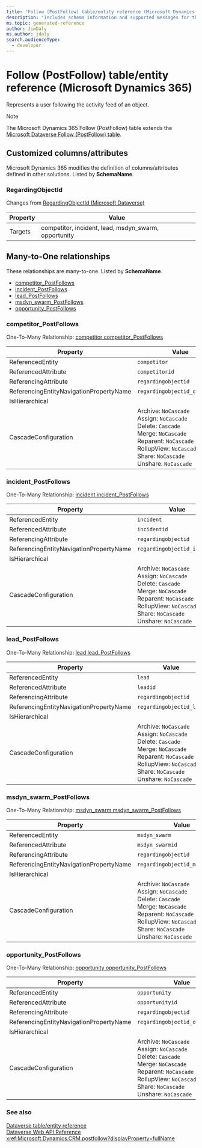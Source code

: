 ```yaml
---
title: "Follow (PostFollow) table/entity reference (Microsoft Dynamics 365)"
description: "Includes schema information and supported messages for the Follow (PostFollow) table/entity with Microsoft Dynamics 365."
ms.topic: generated-reference
author: JimDaly
ms.author: jdaly
search.audienceType: 
  - developer
---
```


# Follow (PostFollow) table/entity reference (Microsoft Dynamics 365)

Represents a user following the activity feed of an object.

> [!NOTE]
> The Microsoft Dynamics 365 Follow (PostFollow) table extends the [Microsoft Dataverse Follow (PostFollow) table](/power-apps/developer/data-platform/reference/entities/postfollow).



## Customized columns/attributes

Microsoft Dynamics 365 modifies the definition of columns/attributes defined in other solutions. Listed by **SchemaName**.

### <a name="BKMK_RegardingObjectId"></a> RegardingObjectId

Changes from [RegardingObjectId (Microsoft Dataverse)](/power-apps/developer/data-platform/reference/entities/postfollow#BKMK_RegardingObjectId)

|Property|Value|
|---|---|
|Targets|competitor, incident, lead, msdyn_swarm, opportunity|


## Many-to-One relationships

These relationships are many-to-one. Listed by **SchemaName**.

- [competitor_PostFollows](#BKMK_competitor_PostFollows)
- [incident_PostFollows](#BKMK_incident_PostFollows)
- [lead_PostFollows](#BKMK_lead_PostFollows)
- [msdyn_swarm_PostFollows](#BKMK_msdyn_swarm_PostFollows)
- [opportunity_PostFollows](#BKMK_opportunity_PostFollows)

### <a name="BKMK_competitor_PostFollows"></a> competitor_PostFollows

One-To-Many Relationship: [competitor competitor_PostFollows](competitor.md#BKMK_competitor_PostFollows)

|Property|Value|
|---|---|
|ReferencedEntity|`competitor`|
|ReferencedAttribute|`competitorid`|
|ReferencingAttribute|`regardingobjectid`|
|ReferencingEntityNavigationPropertyName|`regardingobjectid_competitor`|
|IsHierarchical||
|CascadeConfiguration|Archive: `NoCascade`<br />Assign: `NoCascade`<br />Delete: `Cascade`<br />Merge: `NoCascade`<br />Reparent: `NoCascade`<br />RollupView: `NoCascade`<br />Share: `NoCascade`<br />Unshare: `NoCascade`|

### <a name="BKMK_incident_PostFollows"></a> incident_PostFollows

One-To-Many Relationship: [incident incident_PostFollows](incident.md#BKMK_incident_PostFollows)

|Property|Value|
|---|---|
|ReferencedEntity|`incident`|
|ReferencedAttribute|`incidentid`|
|ReferencingAttribute|`regardingobjectid`|
|ReferencingEntityNavigationPropertyName|`regardingobjectid_incident`|
|IsHierarchical||
|CascadeConfiguration|Archive: `NoCascade`<br />Assign: `NoCascade`<br />Delete: `Cascade`<br />Merge: `NoCascade`<br />Reparent: `NoCascade`<br />RollupView: `NoCascade`<br />Share: `NoCascade`<br />Unshare: `NoCascade`|

### <a name="BKMK_lead_PostFollows"></a> lead_PostFollows

One-To-Many Relationship: [lead lead_PostFollows](lead.md#BKMK_lead_PostFollows)

|Property|Value|
|---|---|
|ReferencedEntity|`lead`|
|ReferencedAttribute|`leadid`|
|ReferencingAttribute|`regardingobjectid`|
|ReferencingEntityNavigationPropertyName|`regardingobjectid_lead`|
|IsHierarchical||
|CascadeConfiguration|Archive: `NoCascade`<br />Assign: `NoCascade`<br />Delete: `Cascade`<br />Merge: `NoCascade`<br />Reparent: `NoCascade`<br />RollupView: `NoCascade`<br />Share: `NoCascade`<br />Unshare: `NoCascade`|

### <a name="BKMK_msdyn_swarm_PostFollows"></a> msdyn_swarm_PostFollows

One-To-Many Relationship: [msdyn_swarm msdyn_swarm_PostFollows](msdyn_swarm.md#BKMK_msdyn_swarm_PostFollows)

|Property|Value|
|---|---|
|ReferencedEntity|`msdyn_swarm`|
|ReferencedAttribute|`msdyn_swarmid`|
|ReferencingAttribute|`regardingobjectid`|
|ReferencingEntityNavigationPropertyName|`regardingobjectid_msdyn_swarm`|
|IsHierarchical||
|CascadeConfiguration|Archive: `NoCascade`<br />Assign: `NoCascade`<br />Delete: `Cascade`<br />Merge: `NoCascade`<br />Reparent: `NoCascade`<br />RollupView: `NoCascade`<br />Share: `NoCascade`<br />Unshare: `NoCascade`|

### <a name="BKMK_opportunity_PostFollows"></a> opportunity_PostFollows

One-To-Many Relationship: [opportunity opportunity_PostFollows](opportunity.md#BKMK_opportunity_PostFollows)

|Property|Value|
|---|---|
|ReferencedEntity|`opportunity`|
|ReferencedAttribute|`opportunityid`|
|ReferencingAttribute|`regardingobjectid`|
|ReferencingEntityNavigationPropertyName|`regardingobjectid_opportunity`|
|IsHierarchical||
|CascadeConfiguration|Archive: `NoCascade`<br />Assign: `NoCascade`<br />Delete: `Cascade`<br />Merge: `NoCascade`<br />Reparent: `NoCascade`<br />RollupView: `NoCascade`<br />Share: `NoCascade`<br />Unshare: `NoCascade`|



### See also

[Dataverse table/entity reference](/power-apps/developer/data-platform/reference/about-entity-reference)  
[Dataverse Web API Reference](/power-apps/developer/data-platform/webapi/reference/about)   
<xref:Microsoft.Dynamics.CRM.postfollow?displayProperty=fullName>
